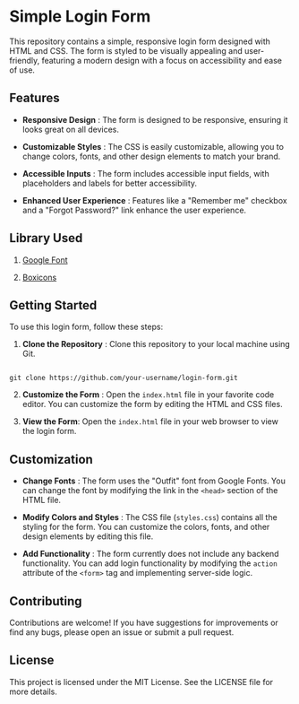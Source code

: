# Simple Login Form

This repository contains a simple, responsive login form designed with HTML and CSS. The form is styled to be visually appealing and user-friendly, featuring a modern design with a focus on accessibility and ease of use.

## Features

* **Responsive Design** : The form is designed to be responsive, ensuring it looks great on all devices.

* **Customizable Styles** : The CSS is easily customizable, allowing you to change colors, fonts, and other design elements to match your brand.

* **Accessible Inputs** : The form includes accessible input fields, with placeholders and labels for better accessibility.

* **Enhanced User Experience** : Features like a "Remember me" checkbox and a "Forgot Password?" link enhance the user experience.

## Library Used

1. [Google Font](https://fonts.google.com/)

2. [Boxicons](https://boxicons.com/)

## Getting Started

To use this login form, follow these steps:

1. **Clone the Repository** : Clone this repository to your local machine using Git.

``` 

git clone https://github.com/your-username/login-form.git 

```

2. **Customize the Form** : Open the ```index.html``` file in your favorite code editor. You can customize the form by editing the HTML and CSS files.

3. **View the Form**: Open the ```index.html``` file in your web browser to view the login form.

## Customization

* **Change Fonts** : The form uses the "Outfit" font from Google Fonts. You can change the font by modifying the link in the ```<head>``` section of the HTML file.

* **Modify Colors and Styles** : The CSS file (```styles.css```) contains all the styling for the form. You can customize the colors, fonts, and other design elements by editing this file.

* **Add Functionality** : The form currently does not include any backend functionality. You can add login functionality by modifying the ```action``` attribute of the ```<form>``` tag and implementing server-side logic.


## Contributing
Contributions are welcome! If you have suggestions for improvements or find any bugs, please open an issue or submit a pull request.

## License

This project is licensed under the MIT License. See the LICENSE file for more details.
